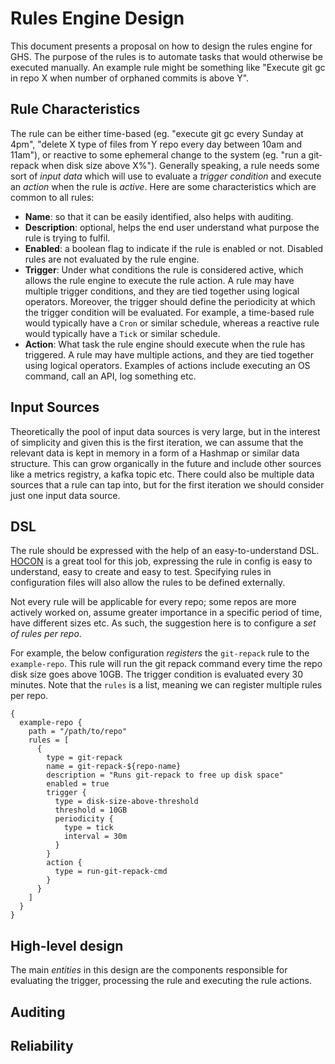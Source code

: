 # Rules Engine Design

This document presents a proposal on how to design the rules engine for
GHS. The purpose of the rules is to automate tasks that would otherwise
be executed manually. An example rule might be something like "Execute
git gc in repo X when number of orphaned commits is above Y".

## Rule Characteristics
The rule can be either time-based (eg. "execute git gc every Sunday at
4pm", "delete X type of files from Y repo every day between 10am and 
11am"), or reactive to some ephemeral change to the system (eg. "run
a git-repack when disk size above X%"). Generally speaking, a rule needs
some sort of _input data_ which will use to evaluate a _trigger condition_
and execute an _action_ when the rule is _active_. Here are some
characteristics which are common to all rules:
- **Name**: so that it can be easily identified, also helps with auditing.
- **Description**: optional, helps the end user understand what purpose
the rule is trying to fulfil.
- **Enabled**: a boolean flag to indicate if the rule is enabled or not.
Disabled rules are not evaluated by the rule engine.
- **Trigger**: Under what conditions the rule is considered active, which
allows the rule engine to execute the rule action. A rule may have
multiple trigger conditions, and they are tied together using logical
operators. Moreover, the trigger should define the periodicity at which
the trigger condition will be evaluated. For example, a time-based rule 
would typically have a `Cron` or similar schedule, whereas a reactive
rule would typically have a `Tick` or similar schedule.
- **Action**: What task the rule engine should execute when the rule has
triggered. A rule may have multiple actions, and they are tied
together using logical operators. Examples of actions include executing
an OS command, call an API, log something etc.

## Input Sources
Theoretically the pool of input data sources is very large, but in the
interest of simplicity and given this is the first iteration, we can
assume that the relevant data is kept in memory in a form of a Hashmap
or similar data structure. This can grow organically in the future and
include other sources like a metrics registry, a kafka topic etc.
There could also be multiple data sources that a rule can tap into, but
for the first iteration we should consider just one input data source.

## DSL
The rule should be expressed with the help of an easy-to-understand DSL.
[HOCON](https://github.com/lightbend/config/blob/main/HOCON.md) is a 
great tool for this job, expressing the rule in config is easy to
understand, easy to create and easy to test. Specifying rules in
configuration files will also allow the rules to be defined externally.

Not every rule will be applicable for every repo; some repos are more
actively worked on, assume greater importance in a specific period of
time, have different sizes etc. As such, the suggestion here is to
configure a _set of rules per repo_.

For example, the below configuration _registers_ the `git-repack` rule
to the `example-repo`. This rule will run the git repack command every
time the repo disk size goes above 10GB. The trigger condition is
evaluated every 30 minutes. Note that the `rules` is a list, meaning
we can register multiple rules per repo.
```HOCON
{
  example-repo {
    path = "/path/to/repo"
    rules = [
      {
        type = git-repack
        name = git-repack-${repo-name}
        description = "Runs git-repack to free up disk space"
        enabled = true
        trigger {
          type = disk-size-above-threshold
          threshold = 10GB
          periodicity {
            type = tick
            interval = 30m
          }
        }
        action {
          type = run-git-repack-cmd
        }
      }
    ]
  }
}
```

## High-level design
The main _entities_ in this design are the components responsible for
evaluating the trigger, processing the rule and executing the rule
actions.

## Auditing


## Reliability


